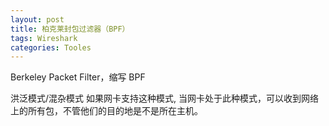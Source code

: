 ```yaml
---
layout: post
title: 柏克莱封包过滤器（BPF）
tags: Wireshark
categories: Tooles
---
```



Berkeley Packet Filter，缩写 BPF

洪泛模式/混杂模式
如果网卡支持这种模式, 当网卡处于此种模式，可以收到网络上的所有包，不管他们的目的地是不是所在主机。



